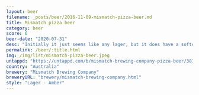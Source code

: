 ```yaml
---
layout: beer
filename: _posts/beer/2016-11-09-mismatch-pizza-beer.md
title: Mismatch pizza beer
category: beer
score: 6
beer-date: "2020-07-31"
desc: "Initially it just seems like any lager, but it does have a softer mouthfeel. There’s nothing exciting the smell"
permalink: /beer/:title.html
img: /img/list/mismatch-pizza-beer.jpeg
untappd: "https://untappd.com/b/mismatch-brewing-company-pizza-beer/3811575"
country: "Australia"
brewery: "Mismatch Brewing Company"
breweryURL: "brewery/mismatch-brewing-company.html"
style: "Lager - Amber"
---
```

